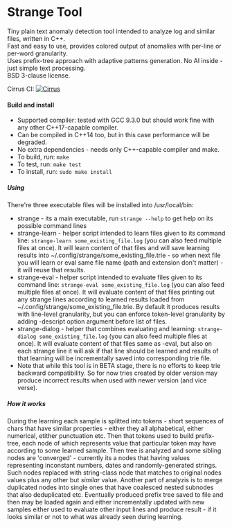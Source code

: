 # Strange Tool
Tiny plain text anomaly detection tool intended to analyze log and similar files, written in C++.<br>
Fast and easy to use, provides colored output of anomalies with per-line or per-word granularity.<br>
Uses prefix-tree approach with adaptive patterns generation. No AI inside - just simple text processing.<br>
BSD 3-clause license.<br>

Cirrus CI: [![Cirrus](https://api.cirrus-ci.com/github/strangeCamel/strange.svg)](https://cirrus-ci.com/github/strangeCamel/strange)


#### Build and install
 * Supported compiler: tested with GCC 9.3.0 but should work fine with any other C++17-capable compiler.
 * Can be compiled in C++14 too, but in this case performance will be degraded.
 * No extra dependencies - needs only C++-capable compiler and make.
 * To build, run: `make`
 * To test, run: `make test`
 * To install, run: `sudo make install`

##### Using
 There're three executable files will be installed into /usr/local/bin:
 * strange - its a main executable, run `strange --help` to get help on its possible command lines
 * strange-learn - helper script intended to learn files given to its command line: `strange-learn some_existing_file.log`
 (you can also feed multiple files at once). It will learn content of that files and will save learning results into ~/.config/strange/some_existing_file.trie - so when next file you will learn or eval same file name (path and extension don't matter) - it will reuse that results.
 * strange-eval - helper script intended to evaluate files given to its command line: `strange-eval some_existing_file.log`
 (you can also feed multiple files at once). It will evaluate content of that files printing out any strange lines according to learned results loaded from ~/.config/strange/some_existing_file.trie. By default it produces results with line-level granularity, but you can enforce token-level granularity by adding -descript option argument before list of files.
 * strange-dialog - helper that combines evaluating and learning: `strange-dialog some_existing_file.log`
 (you can also feed multiple files at once). It will evaluate content of that files same as -eval, but also on each strange line it will ask if that line should be learned and results of that learning will be incrementally saved into corresponding trie file.
 * Note that while this tool is in BETA stage, there is no efforts to keep trie backward compatibility. So for now tries created by older version may produce incorrect results when used with newer version (and vice verse).

##### How it works
During the learning each sample is splitted into tokens - short sequences of chars that have similar properties - either they all alphabetical, either numerical, etither punctuation etc.
Then that tokens used to build prefix-tree, each node of which represents value that particular token may have according to some learned sample.
Then tree is analyzed and some sibling nodes are 'converged' - currently its a nodes that having values representing inconstant numbers, dates and randomly-generated strings. Such nodes replaced with string-class node that matches to original nodes values plus any other but _similar_ value.
Another part of analyzis is to merge duplicated nodes into single ones that have coalesced nested subnodes that also deduplicated etc.
Eventually produced prefix tree saved to file and then may be loaded again and either incrementally updated with new samples either used to evaluate other input lines and produce result - if it looks similar or not to what was already seen during learning.

